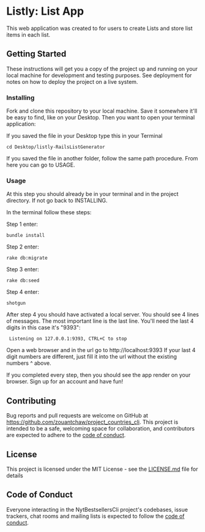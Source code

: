 # Listly: List App

This web application was created to for users to create Lists and store list items in each list.

## Getting Started

These instructions will get you a copy of the project up and running on your local machine for development and testing purposes. See deployment for notes on how to deploy the project on a live system.

### Installing

Fork and clone this repository to your local machine. Save it somewhere it'll be easy to find, like on your Desktop. Then you want to open your terminal application:

If you saved the file in your Desktop type this in your Terminal
```
cd Desktop/listly-RailsListGenerator
```

If you saved the file in another folder, follow the same path procedure. From here you can go to USAGE.

### Usage 

At this step you should already be in your terminal and in the project directory. If not go back to INSTALLING.

In the terminal follow these steps:

Step 1 enter:
```
bundle install
```

Step 2 enter:
```
rake db:migrate
```

Step 3 enter:
```
rake db:seed
```

Step 4 enter:
```
shotgun
```
After step 4 you should have activated a local server. You should see 4 lines of messages. The most important line is the last line. You'll need the last 4 digits in this case it's "9393":

```
 Listening on 127.0.0.1:9393, CTRL+C to stop
```

Open a web browser and in the url go to http://localhost:9393
If your last 4 digit numbers are different, just fill it into the url without the existing numbers ^ above. 

If you completed every step, then you should see the app render on your browser. Sign up for an account and have fun!

## Contributing

Bug reports and pull requests are welcome on GitHub at https://github.com/zouantchaw/project_countries_cli. This project is intended to be a safe, welcoming space for collaboration, and contributors are expected to adhere to the [code of conduct](https://github.com/zouantchaw/project_countries_cli/blob/master/CODE_OF_CONDUCT.md).

## License

This project is licensed under the MIT License - see the [LICENSE.md](LICENSE.md) file for details

## Code of Conduct

Everyone interacting in the NytBestsellersCli project's codebases, issue trackers, chat rooms and mailing lists is expected to follow the [code of conduct](https://github.com/zouantchaw/project_countries_cli/blob/master/CODE_OF_CONDUCT.md).